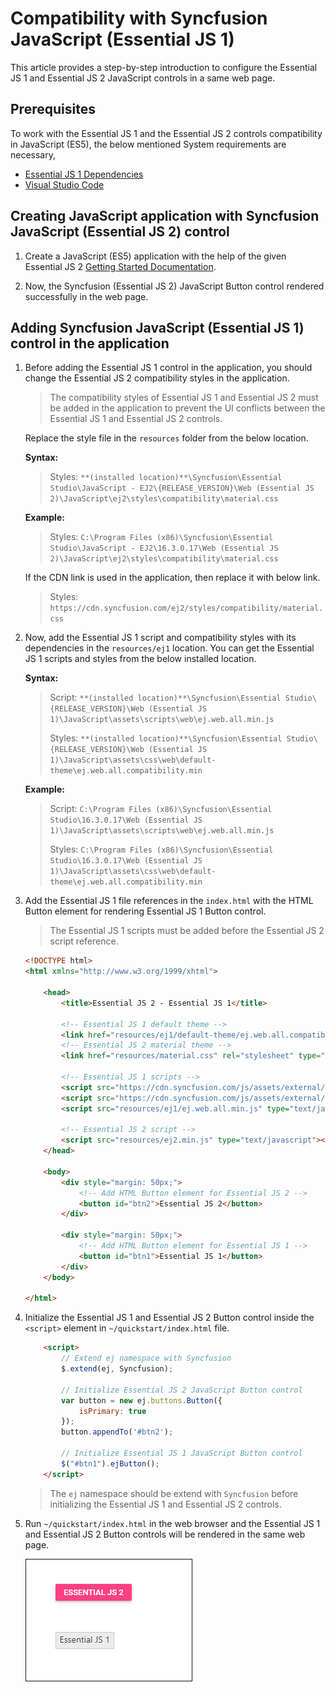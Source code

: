 # Compatibility with Syncfusion JavaScript (Essential JS 1)

This article provides a step-by-step introduction to configure the Essential JS 1 and Essential JS 2 JavaScript controls in a same web page.

## Prerequisites

To work with the Essential JS 1 and the Essential JS 2 controls compatibility in JavaScript (ES5), the below mentioned System requirements are necessary,

* [Essential JS 1 Dependencies](https://help.syncfusion.com/js/dependencies)
* [Visual Studio Code](https://code.visualstudio.com/)

## Creating JavaScript application with Syncfusion JavaScript (Essential JS 2) control

1. Create a JavaScript (ES5) application with the help of the given Essential JS 2 [Getting Started Documentation](./quick-start).

2. Now, the Syncfusion (Essential JS 2) JavaScript Button control rendered successfully in the web page.

## Adding Syncfusion JavaScript (Essential JS 1) control in the application

1. Before adding the Essential JS 1 control in the application, you should change the Essential JS 2 compatibility styles in the application.

    > The compatibility styles of Essential JS 1 and Essential JS 2 must be added in the application to prevent the UI conflicts between the Essential JS 1 and Essential JS 2 controls.

    Replace the style file in the `resources` folder from the below location.

    **Syntax:**
    > Styles: `**(installed location)**\Syncfusion\Essential Studio\JavaScript - EJ2\{RELEASE_VERSION}\Web (Essential JS 2)\JavaScript\ej2\styles\compatibility\material.css`

    **Example:**
    > Styles: `C:\Program Files (x86)\Syncfusion\Essential Studio\JavaScript - EJ2\16.3.0.17\Web (Essential JS 2)\JavaScript\ej2\styles\compatibility\material.css`

    If the CDN link is used in the application, then replace it with below link.

    > Styles: `https://cdn.syncfusion.com/ej2/styles/compatibility/material.css`

2. Now, add the Essential JS 1 script and compatibility styles with its dependencies in the `resources/ej1` location. You can get the Essential JS 1 scripts and styles from the below installed location.

    **Syntax:**
    > Script:
    > `**(installed location)**\Syncfusion\Essential Studio\{RELEASE_VERSION}\Web (Essential JS 1)\JavaScript\assets\scripts\web\ej.web.all.min.js`
    >
    > Styles:
    >`**(installed location)**\Syncfusion\Essential Studio\{RELEASE_VERSION}\Web (Essential JS 1)\JavaScript\assets\css\web\default-theme\ej.web.all.compatibility.min`

    **Example:**

    > Script:
    > `C:\Program Files (x86)\Syncfusion\Essential Studio\16.3.0.17\Web (Essential JS 1)\JavaScript\assets\scripts\web\ej.web.all.min.js`
    >
    > Styles:
    > `C:\Program Files (x86)\Syncfusion\Essential Studio\16.3.0.17\Web (Essential JS 1)\JavaScript\assets\css\web\default-theme\ej.web.all.compatibility.min`

3. Add the Essential JS 1 file references in the `index.html` with the HTML Button element for rendering Essential JS 1 Button control.

    > The Essential JS 1 scripts must be added before the Essential JS 2 script reference.

    ```html
    <!DOCTYPE html>
    <html xmlns="http://www.w3.org/1999/xhtml">

        <head>
            <title>Essential JS 2 - Essential JS 1</title>

            <!-- Essential JS 1 default theme -->
            <link href="resources/ej1/default-theme/ej.web.all.compatibility.min.css" rel="stylesheet" type="text/css" />
            <!-- Essential JS 2 material theme -->
            <link href="resources/material.css" rel="stylesheet" type="text/css" />

            <!-- Essential JS 1 scripts -->
            <script src="https://cdn.syncfusion.com/js/assets/external/jquery-1.10.2.min.js" type="text/javascript"></script>
            <script src="https://cdn.syncfusion.com/js/assets/external/jquery.easing.1.3.min.js" type="text/javascript"></script>
            <script src="resources/ej1/ej.web.all.min.js" type="text/javascript"></script>

            <!-- Essential JS 2 script -->
            <script src="resources/ej2.min.js" type="text/javascript"></script>
        </head>

        <body>
            <div style="margin: 50px;">
                <!-- Add HTML Button element for Essential JS 2 -->
                <button id="btn2">Essential JS 2</button>
            </div>

            <div style="margin: 50px;">
                <!-- Add HTML Button element for Essential JS 1 -->
                <button id="btn1">Essential JS 1</button>
            </div>
        </body>

    </html>
    ```

4. Initialize the Essential JS 1 and Essential JS 2 Button control inside the `<script>` element in `~/quickstart/index.html` file.

    ```html
        <script>
            // Extend ej namespace with Syncfusion
            $.extend(ej, Syncfusion);

            // Initialize Essential JS 2 JavaScript Button control
            var button = new ej.buttons.Button({
                isPrimary: true
            });
            button.appendTo('#btn2');

            // Initialize Essential JS 1 JavaScript Button control
            $("#btn1").ejButton();
        </script>
    ```

    > The `ej` namespace should be extend with `Syncfusion` before initializing the Essential JS 1 and Essential JS 2 controls.

5. Run `~/quickstart/index.html` in the web browser and the Essential JS 1 and Essential JS 2 Button controls will be rendered in the same web page.

    ![#ej1-ej2-button](./images/ej1-ej2-es5.png)
